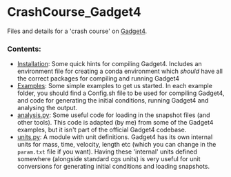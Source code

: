 # CrashCourse_Gadget4
Files and details for a 'crash course' on [Gadget4](https://wwwmpa.mpa-garching.mpg.de/gadget4/).


### Contents:
- [Installation](/installation/): Some quick hints for compiling Gadget4. Includes an environment file for creating a conda environment which _should_ have all the correct packages for compiling and running Gadget4
- [Examples](/examples/): Some simple examples to get us started. In each example folder, you should find a Config.sh file to be used for compiling Gadget4, and code for generating the initial conditions, running Gadget4 and analysing the output. 
- [analysis.py](analysis.py): Some useful code for loading in the snapshot files (and other tools). This code is adapted (by me) from some of the Gadget4 examples, but it isn't part of the official Gadget4 codebase.
- [units.py](units.py): A module with unit definitions. Gadget4 has its own internal units for mass, time, velocity, length etc (which you can change in the `param.txt` file if you want). Having these 'internal' units defined somewhere (alongside standard cgs units) is very useful for unit conversions for generating initial conditions and loading snapshots.
